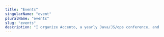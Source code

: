 ```yaml
---
title: "Events"
singularName: "event"
pluralName: "events"
slug: "events"
description: "I organize Accento, a yearly Java/JS/ops conference, and the occasional event. Here they are:"
---
```


<postlist kind="channel"></postlist>
